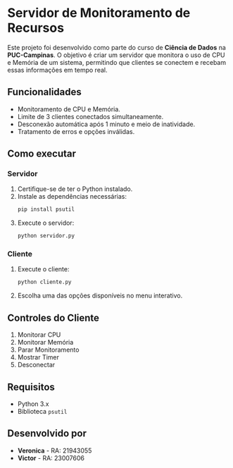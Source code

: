 # Servidor de Monitoramento de Recursos

Este projeto foi desenvolvido como parte do curso de **Ciência de Dados** na **PUC-Campinas**. O objetivo é criar um servidor que monitora o uso de CPU e Memória de um sistema, permitindo que clientes se conectem e recebam essas informações em tempo real.

##  Funcionalidades
- Monitoramento de CPU e Memória.
- Limite de 3 clientes conectados simultaneamente.
- Desconexão automática após 1 minuto e meio de inatividade.
- Tratamento de erros e opções inválidas.

##  Como executar

### Servidor
1. Certifique-se de ter o Python instalado.
2. Instale as dependências necessárias:
   ```bash
   pip install psutil
   ```
3. Execute o servidor:
   ```bash
   python servidor.py
   ```

### Cliente
1. Execute o cliente:
   ```bash
   python cliente.py
   ```
2. Escolha uma das opções disponíveis no menu interativo.

##  Controles do Cliente
1. Monitorar CPU
2. Monitorar Memória
3. Parar Monitoramento
4. Mostrar Timer
5. Desconectar

##  Requisitos
- Python 3.x
- Biblioteca `psutil`

##  Desenvolvido por
- **Veronica** - RA: 21943055
- **Victor** - RA: 23007606

